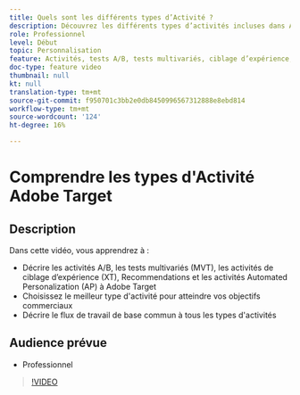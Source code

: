 ```yaml
---
title: Quels sont les différents types d’Activité ?
description: Découvrez les différents types d’activités incluses dans Adobe Target et comment elles peuvent vous aider à atteindre vos objectifs. Regardez cette vidéo pour découvrir les bases des activités A/B, des tests multivariés (MVT), des activités de ciblage d’expérience (XT), Recommendations et des activités Automated Personalization (AP).
role: Professionnel
level: Début
topic: Personnalisation
feature: Activités, tests A/B, tests multivariés, ciblage d’expérience, Recommendations, Automated Personalization,, compositeur d’expérience visuelle (VEC)
doc-type: feature video
thumbnail: null
kt: null
translation-type: tm+mt
source-git-commit: f950701c3bb2e0db8450996567312888e8ebd814
workflow-type: tm+mt
source-wordcount: '124'
ht-degree: 16%

---
```



# Comprendre les types d&#39;Activité Adobe Target

## Description

Dans cette vidéo, vous apprendrez à :

* Décrire les activités A/B, les tests multivariés (MVT), les activités de ciblage d’expérience (XT), Recommendations et les activités Automated Personalization (AP) à Adobe Target
* Choisissez le meilleur type d&#39;activité pour atteindre vos objectifs commerciaux
* Décrire le flux de travail de base commun à tous les types d&#39;activités

## Audience prévue

* Professionnel

>[!VIDEO](https://video.tv.adobe.com/v/17386/?quality=12)